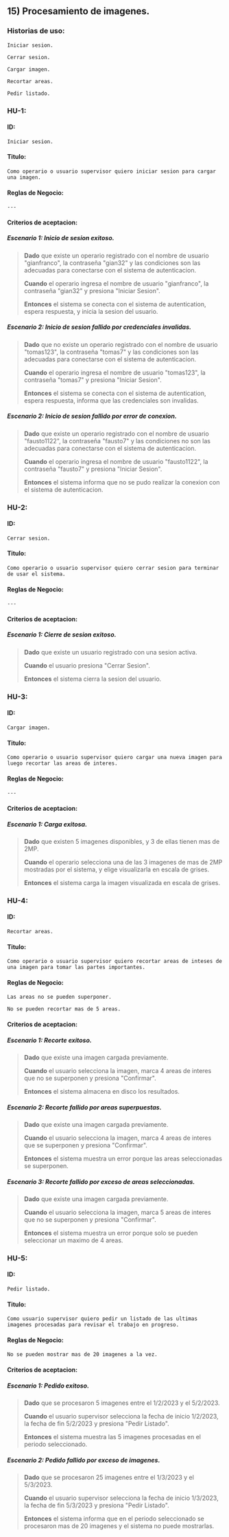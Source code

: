 ## 15) Procesamiento de imagenes.
### Historias de uso:
`Iniciar sesion.`

`Cerrar sesion.`

`Cargar imagen.`

`Recortar areas.`

`Pedir listado.`

### HU-1:
#### ID:
`Iniciar sesion.`
#### Titulo:
`Como operario o usuario supervisor quiero iniciar sesion para cargar una imagen.`
#### Reglas de Negocio:
`---`

#### Criterios de aceptacion:
##### Escenario 1: Inicio de sesion exitoso.
>**Dado** que existe un operario registrado con el nombre de usuario "gianfranco", la contraseña "gian32" y las condiciones son las adecuadas para conectarse con el sistema de autenticacion.
>
>**Cuando** el operario ingresa el nombre de usuario "gianfranco", la contraseña "gian32" y presiona "Iniciar Sesion".
>
>**Entonces** el sistema se conecta con el sistema de autentication, espera respuesta, y inicia la sesion del usuario.

##### Escenario 2: Inicio de sesion fallido por credenciales invalidas.
>**Dado** que no existe un operario registrado con el nombre de usuario "tomas123", la contraseña "tomas7" y las condiciones son las adecuadas para conectarse con el sistema de autenticacion.
>
>**Cuando** el operario ingresa el nombre de usuario "tomas123", la contraseña "tomas7" y presiona "Iniciar Sesion".
>
>**Entonces** el sistema se conecta con el sistema de autentication, espera respuesta, informa que las credenciales son invalidas.

##### Escenario 2: Inicio de sesion fallido por error de conexion.
>**Dado** que existe un operario registrado con el nombre de usuario "fausto1122", la contraseña "fausto7" y las condiciones no son las adecuadas para conectarse con el sistema de autenticacion.
>
>**Cuando** el operario ingresa el nombre de usuario "fausto1122", la contraseña "fausto7" y presiona "Iniciar Sesion".
>
>**Entonces** el sistema informa que no se pudo realizar la conexion con el sistema de autenticacion.

### HU-2:
#### ID:
`Cerrar sesion.`
#### Titulo:
`Como operario o usuario supervisor quiero cerrar sesion para terminar de usar el sistema.`
#### Reglas de Negocio:
`---`

#### Criterios de aceptacion:
##### Escenario 1: Cierre de sesion exitoso.
>**Dado** que existe un usuario registrado con una sesion activa.
>
>**Cuando** el usuario presiona "Cerrar Sesion".
>
>**Entonces** el sistema cierra la sesion del usuario.

### HU-3:
#### ID:
`Cargar imagen.`
#### Titulo:
`Como operario o usuario supervisor quiero cargar una nueva imagen para luego recortar las areas de interes.`
#### Reglas de Negocio:
`---`

#### Criterios de aceptacion:
##### Escenario 1: Carga exitosa.
>**Dado** que existen 5 imagenes disponibles, y 3 de ellas tienen mas de 2MP.
>
>**Cuando** el operario selecciona una de las 3 imagenes de mas de 2MP mostradas por el sistema, y elige visualizarla en escala de grises.
>
>**Entonces** el sistema carga la imagen visualizada en escala de grises.

### HU-4:
#### ID:
`Recortar areas.`
#### Titulo:
`Como operario o usuario supervisor quiero recortar areas de inteses de una imagen para tomar las partes importantes.`
#### Reglas de Negocio:
`Las areas no se pueden superponer.`

`No se pueden recortar mas de 5 areas.`
#### Criterios de aceptacion:
##### Escenario 1: Recorte exitoso.
>**Dado** que existe una imagen cargada previamente.
>
>**Cuando** el usuario selecciona la imagen, marca 4 areas de interes que no se superponen y presiona "Confirmar".
>
>**Entonces** el sistema almacena en disco los resultados.

##### Escenario 2: Recorte fallido por areas superpuestas.
>**Dado** que existe una imagen cargada previamente.
>
>**Cuando** el usuario selecciona la imagen, marca 4 areas de interes que se superponen y presiona "Confirmar".
>
>**Entonces** el sistema muestra un error porque las areas seleccionadas se superponen.

##### Escenario 3: Recorte fallido por exceso de areas seleccionadas.
>**Dado** que existe una imagen cargada previamente.
>
>**Cuando** el usuario selecciona la imagen, marca 5 areas de interes que no se superponen y presiona "Confirmar".
>
>**Entonces** el sistema muestra un error porque solo se pueden seleccionar un maximo de 4 areas.

### HU-5:
#### ID:
`Pedir listado.`
#### Titulo:
`Como usuario supervisor quiero pedir un listado de las ultimas imagenes procesadas para revisar el trabajo en progreso.`
#### Reglas de Negocio:
`No se pueden mostrar mas de 20 imagenes a la vez.`

#### Criterios de aceptacion:
##### Escenario 1: Pedido exitoso.
>**Dado** que se procesaron 5 imagenes entre el 1/2/2023 y el 5/2/2023.
>
>**Cuando** el usuario supervisor selecciona la fecha de inicio 1/2/2023, la fecha de fin 5/2/2023 y presiona "Pedir Listado".
>
>**Entonces** el sistema muestra las 5 imagenes procesadas en el periodo seleccionado.

##### Escenario 2: Pedido fallido por exceso de imagenes.
>**Dado** que se procesaron 25 imagenes entre el 1/3/2023 y el 5/3/2023.
>
>**Cuando** el usuario supervisor selecciona la fecha de inicio 1/3/2023, la fecha de fin 5/3/2023 y presiona "Pedir Listado".
>
>**Entonces** el sistema informa que en el periodo seleccionado se procesaron mas de 20 imagenes y el sistema no puede mostrarlas.

